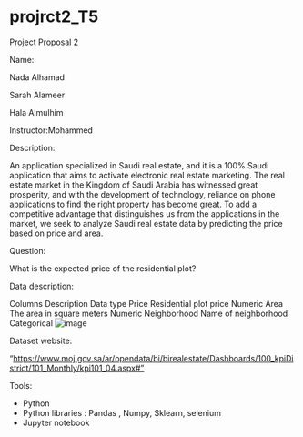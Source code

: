 # projrct2_T5

 Project Proposal 2




Name:

Nada Alhamad


Sarah Alameer


Hala Almulhim


Instructor:Mohammed

































Description:

An application specialized in Saudi real estate, and it is a 100% Saudi application that aims to activate electronic real estate marketing. 
The real estate market in the Kingdom of Saudi Arabia has witnessed great prosperity, and with the development of technology, reliance on phone applications to find the right property has become great.
To add a competitive advantage that distinguishes us from the applications in the market, we seek to analyze Saudi real estate data by predicting the price based on price and area.


Question: 

What is the expected price of the residential plot?


Data description:

Columns 	Description 	Data type 
Price	Residential plot price	Numeric 
Area	The area in square meters	Numeric
Neighborhood	Name of neighborhood	Categorical 
![image](https://user-images.githubusercontent.com/66310232/137596491-23d42608-acf2-4a47-946c-6c5620c32b71.png)




Dataset website:

“https://www.moj.gov.sa/ar/opendata/bi/birealestate/Dashboards/100_kpiDistrict/101_Monthly/kpi101_04.aspx#”


Tools: 

-	Python 
-	Python libraries : Pandas , Numpy, Sklearn, selenium
-	Jupyter notebook 


